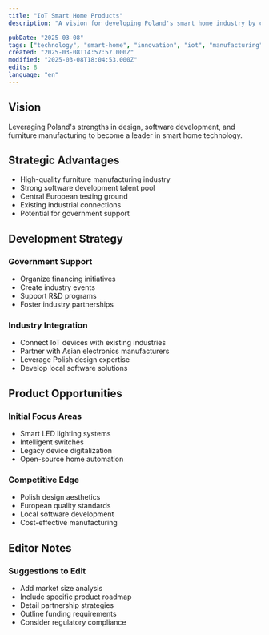 ```yaml
---
title: "IoT Smart Home Products"
description: "A vision for developing Poland's smart home industry by combining local design and software expertise with Asian manufacturing"

pubDate: "2025-03-08"
tags: ["technology", "smart-home", "innovation", "iot", "manufacturing"]
created: "2025-03-08T14:57:57.000Z"
modified: "2025-03-08T18:04:53.000Z"
edits: 8
language: "en"
---
```


## Vision
Leveraging Poland's strengths in design, software development, and furniture manufacturing to become a leader in smart home technology.

## Strategic Advantages
- High-quality furniture manufacturing industry
- Strong software development talent pool
- Central European testing ground
- Existing industrial connections
- Potential for government support

## Development Strategy
### Government Support
- Organize financing initiatives
- Create industry events
- Support R&D programs
- Foster industry partnerships

### Industry Integration
- Connect IoT devices with existing industries
- Partner with Asian electronics manufacturers
- Leverage Polish design expertise
- Develop local software solutions

## Product Opportunities
### Initial Focus Areas
- Smart LED lighting systems
- Intelligent switches
- Legacy device digitalization
- Open-source home automation

### Competitive Edge
- Polish design aesthetics
- European quality standards
- Local software development
- Cost-effective manufacturing

## Editor Notes

### Suggestions to Edit
- Add market size analysis
- Include specific product roadmap
- Detail partnership strategies
- Outline funding requirements
- Consider regulatory compliance
